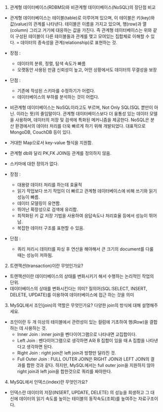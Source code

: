 1. 관계형 데이터베이스(RDBMS)와 비관계형 데이터베이스(NoSQL)의 장단점 비교

- 관게형 데이터베이스는 테이블(table)로 이루어져 있으며, 이 테이블은 키(key)와 값(value)의 관계를 나타낸다. 테이블은 이름을 가지고 있으며, 행(row)과 열(column) 그리고 거기에 대응하는 값을 가진다. 즉 관계형 데이터베이스는 위와 같이 구성된 테이블이 다른 테이블들과 관계를 맺고 모여있는 집합체로 이해할 수 있다. = 데이터의 종속성을 관계(relationship)로 표현하는 것.

- 장점 : 
  - 데이터의 분류, 정렬, 탐색 속도가 빠름
  - 오랫동안 사용된 만큼 신뢰성이 높고, 어떤 상황에서도 데이터의 무결성을 보장
- 단점 : 
  - 기존에 작성된 스키마를 수정하기가 어렵다.
  - 데이터베이스의 부하를 분석하는 것이 어렵다.
  
- 비관계형 데이터베이스는 NoSQL이라고도 부르며, Not Only SQL(SQL 뿐만이 아닌. 이라는 뜻)의 줄임말이다. 관계형 데이터베이스보다 더 융통성 있는 데이터 모델을 사용하며, 데이터의 저장 및 검색에 특화된 메커니즘을 제공한다. NoSQL은 분산 환경에서의 데이터 처리를 더욱 빠르게 하기 위해 개발되었다. 대표적으로 MongoDB, CouchDB 등이 있다.
- 거대한 Map으로서 key-value 형식을 지원함. 
- 관계형 db와 달리 PK,FK JOIN등 관계를 정의하지 않음.
- 스키마에 대한 정의가 없다.

- 장점 : 
  - 대용량 데이터 처리를 하는데 효율적
  - 읽기 작업보다 쓰기 작업이 더 빠르고 관계형 데이터베이스에 비해 쓰기와 읽기 성능이 빠름.
  - 데이터 모델링이 유연함.
  - 뛰어난 확장성으로 검색에 유리함.
  - 최적화된 키 값 저장 기법을 사용하여 응답속도나 처리효율 등에서 성능이 뛰어남.
  - 복잡한 데이터 구조를 표현할 수 있음.
- 단점 :
  - 쿼리 처리시 데이터를 파싱 후 연산을 해야해서 큰 크기의 document를 다룰 때는 성능이 저하됨.

2. 트랜잭션(transaction)이란 무엇인가요?

- 트랜잭션이란 데이터베이스의 상태를 변화시키기 해서 수행하는 논리적인 작업의 단위.
- 데이터베이스의 상태를 변화시킨다는 의미?
질의어(SQL:SELECT, INSERT, DELETE, UPDATE)를 이용하여 데이터베이스에 접근 하는 것을 의미


3. MySQL에서 조인(join)의 역할은 무엇인가요? 다양한 join의 방식에 대해 설명해주세요.

- 조인이란 두 개 이상의 테이블에서 관련성이 있는 컬럼에 기초하여 행(Row)을 결합하는 데 사용하는 것.
  - Inner Join : inner join을 벤다이어그램으로 나타내면 교집합이다.
  - Left Join : 벤다이어그램으로 생각하면 A와 B 집합이 있을 때 A 집합을 나타낸다고 생각하면 된다.
  - Right Join : right join은 left join과 방향만 달라진 것.
  - Full Outer Join : FULL OUTER JOIN은 RIGHT JOIN과 LEFT JOIN의 결과를 합한 것과 같다. 하지만, MySQL에서는 full outer join을 지원하지 않아 right join과 left join을 합한것으로 쿼리를 짜야한다.

4. MySQL에서 인덱스(index)란 무엇인가요?

- 인덱스란 데이터의 저장(INSERT, UPDATE, DELETE) 의 성능을 희생하고 그 대신에 데이터의 읽기 속도를 높이는 테이블의 동작속도(조회)를 높여주는 자료구조이다. 

